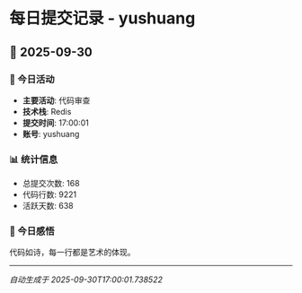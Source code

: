 # 每日提交记录 - yushuang

## 📅 2025-09-30

### 🎯 今日活动
- **主要活动**: 代码审查
- **技术栈**: Redis
- **提交时间**: 17:00:01
- **账号**: yushuang

### 📊 统计信息
- 总提交次数: 168
- 代码行数: 9221
- 活跃天数: 638

### 💭 今日感悟
代码如诗，每一行都是艺术的体现。

---
*自动生成于 2025-09-30T17:00:01.738522*
